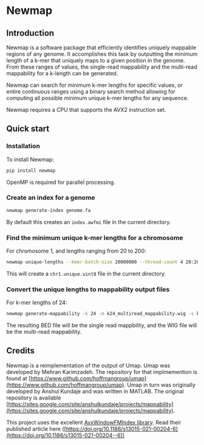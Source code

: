 # Newmap

## Introduction

Newmap is a software package that efficiently identifies uniquely mappable
regions of any genome. It accomplishes this task by outputting the minimum
length of a k-mer that uniquely maps to a given position in the genome. From
these ranges of values, the single-read mappability and the multi-read
mappability for a k-length can be generated.

Newmap can search for minimum k-mer lengths for specific values, or entire
continuous ranges using a binary search method allowing for computing all
possible minimum unique k-mer lengths for any sequence.

Newmap requires a CPU that supports the AVX2 instruction set.

## Quick start

### Installation
To install Newmap:
```python
pip install newmap
```
OpenMP is required for parallel processing.

### Create an index for a genome
```bash
newmap generate-index genome.fa
```
By default this creates an `index.awfmi` file in the current directory.

### Find the minimum unique k-mer lengths for a chromosome
For chromosome 1, and lengths ranging from 20 to 200:
```bash
newmap unique-lengths --kmer-batch-size 20000000 --thread-count 4 20:200 index.awfmi chr1.fna.gz
```
This will create a `chr1.unique.uint8` file in the current directory.

### Convert the unique lengths to mappability output files
For k-mer lengths of 24:
```bash
newmap generate-mappability -k 24 -m k24_multiread_mappability.wig -s k24_singleread_mappability.bed chr1.unique.uint8
```
The resulting BED file will be the single read mappbility, and the WIG file will be the multi-read mappability.


Credits
-------
Newmap is a reimplementation of the output of Umap. Umap was developed by Mehran Karimzadeh.
The repository for that implmemention is found at [https://www.github.com/hoffmangroup/umap](https://www.github.com/hoffmangroup/umap).
Umap in turn was originally developed by Anshul Kundaje and was written in MATLAB.
The original repository is available [https://sites.google.com/site/anshulkundaje/projects/mappability](https://sites.google.com/site/anshulkundaje/projects/mappability).

This project uses the excellent [AvxWindowFMIndex
library](https://github.com/TravisWheelerLab/AvxWindowFmIndex). Read their
published article here
([https://doi.org/10.1186/s13015-021-00204-6](https://doi.org/10.1186/s13015-021-00204--6))

